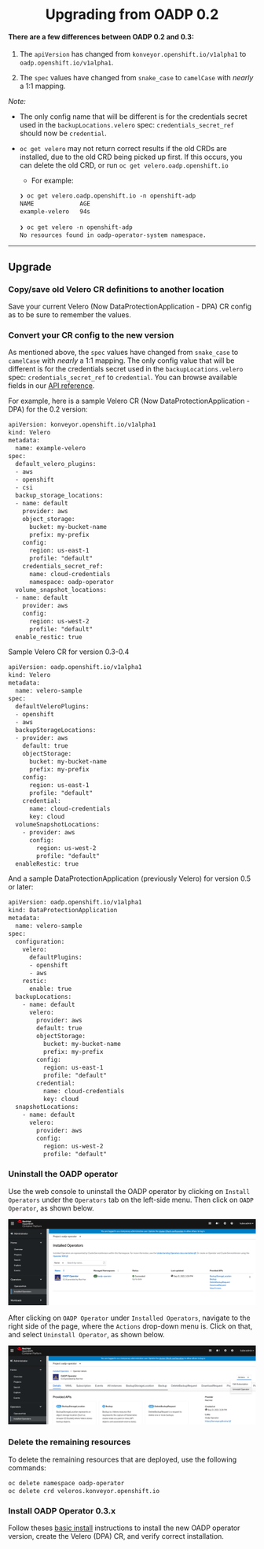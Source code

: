 <h1 align="center">Upgrading from OADP 0.2</h1>

#### There are a few differences between OADP 0.2 and  0.3:

1. The `apiVersion` has changed from `konveyor.openshift.io/v1alpha1` 
to `oadp.openshift.io/v1alpha1`.

2. The `spec` values have changed from `snake_case` to `camelCase` with 
*nearly* a 1:1 mapping. 

*Note:* 
  - The only config name that will be different is for the credentials secret
  used in the `backupLocations.velero` spec: 
  `credentials_secret_ref` should now be `credential`.
  
  - `oc get velero` may not return correct results if the old CRDs are installed, 
    due to the old CRD being picked up first. If this occurs, you can delete
    the old CRD, or run `oc get velero.oadp.openshift.io`
      - For example: 
      ```
    ❯ oc get velero.oadp.openshift.io -n openshift-adp
      NAME             AGE
      example-velero   94s

      ❯ oc get velero -n openshift-adp
      No resources found in oadp-operator-system namespace.
      ```

<hr style="height:1px;border:none;color:#333;">

## Upgrade

### Copy/save old Velero CR definitions to another location
Save your current Velero (Now DataProtectionApplication - DPA) CR config as to be sure to remember the values.

### Convert your CR config to the new version
As mentioned above, the `spec` values have changed from `snake_case` to `camelCase` with 
*nearly* a 1:1 mapping. The only config value that will be different is for the credentials secret
used in the `backupLocations.velero` spec: 
`credentials_secret_ref` to `credential`. You can browse available fields in our [API reference](API_ref.md).

For example, here is a sample Velero CR (Now DataProtectionApplication - DPA) for the 0.2 version:

```
apiVersion: konveyor.openshift.io/v1alpha1
kind: Velero
metadata:
  name: example-velero
spec:
  default_velero_plugins:
  - aws
  - openshift
  - csi
  backup_storage_locations:
  - name: default
    provider: aws
    object_storage:
      bucket: my-bucket-name
      prefix: my-prefix
    config:
      region: us-east-1
      profile: "default"
    credentials_secret_ref:
      name: cloud-credentials
      namespace: oadp-operator
  volume_snapshot_locations:
  - name: default
    provider: aws
    config:
      region: us-west-2
      profile: "default"
  enable_restic: true
```

Sample Velero CR for version 0.3-0.4
```
apiVersion: oadp.openshift.io/v1alpha1
kind: Velero
metadata:
  name: velero-sample
spec:
  defaultVeleroPlugins:
  - openshift
  - aws
  backupStorageLocations:
  - provider: aws
    default: true
    objectStorage:
      bucket: my-bucket-name
      prefix: my-prefix
    config:
      region: us-east-1
      profile: "default"
    credential:
      name: cloud-credentials
      key: cloud
  volumeSnapshotLocations:
    - provider: aws
      config:
        region: us-west-2
        profile: "default"
  enableRestic: true
```

And a sample DataProtectionApplication (previously Velero) for version 0.5 or later:

```
apiVersion: oadp.openshift.io/v1alpha1
kind: DataProtectionApplication
metadata:
  name: velero-sample
spec:
  configuration:
    velero:
      defaultPlugins:
      - openshift
      - aws
    restic:
      enable: true
  backupLocations:
    - name: default
      velero:
        provider: aws
        default: true
        objectStorage:
          bucket: my-bucket-name
          prefix: my-prefix
        config:
          region: us-east-1
          profile: "default"
        credential:
          name: cloud-credentials
          key: cloud
  snapshotLocations:
    - name: default
      velero:
        provider: aws
        config:
          region: us-west-2
          profile: "default"
```

### Uninstall the OADP operator
Use the web console to uninstall the OADP operator by clicking on 
`Install Operators` under the `Operators` tab on the left-side menu. 
Then click on `OADP Operator`, as shown below.

![](/docs/images/installed_op.png)

After clicking on `OADP Operator` under `Installed Operators`, navigate to the
right side of the page, where the `Actions` drop-down menu is. Click on that, 
and select `Uninstall Operator`, as shown below.

![](/docs/images/uninstall_op.png)

### Delete the remaining resources
To delete the remaining resources that are deployed, use the following commands:

```
oc delete namespace oadp-operator
oc delete crd veleros.konveyor.openshift.io
```

### Install OADP Operator 0.3.x
Follow theses [basic install](../docs/install_olm.md) instructions to install the 
new OADP operator version, create the Velero (DPA) CR, and verify correct installation.
